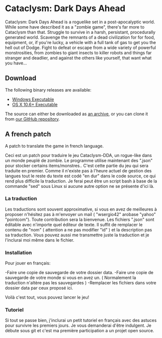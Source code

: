 # Cataclysm: Dark Days Ahead

Cataclysm: Dark Days Ahead is a roguelike set in a post-apocalyptic world. While some have described it as a "zombie game", there's far more to Cataclysm than that. Struggle to survive in a harsh, persistant, procedurally generated world. Scavenge the remnants of a dead civilization for for food, equipment, or, if you're lucky, a vehicle with a full tank of gas to get you the hell out of Dodge. Fight to defeat or escape from a wide variety of powerful monstrosities, from zombies to giant insects to killer robots and things far stranger and deadlier, and against the others like yourself, that want what you have...


## Download

The following binary releases are available:

 * [Windows Executable](http://www.cataclysmdda.com/Downloads/CataDDA0.4.zip)
 * [OS X 10.6+ Executable](http://www.cataclysm.glyphgryph.com/Downloads/CataDDA0.4.tar.gz)

The source can either be downloaded as [an archive](https://github.com/TheDarklingWolf/Cataclysm-DDA/archive/master.zip), or you can clone it from [our GitHub repository](https://github.com/TheDarklingWolf/Cataclysm-DDA/).


## A french patch

A patch to translate the game in french language.

Ceci est un patch pour traduire le jeu Cataclysm-DDA, un rogue-like dans un monde peuplé de zombie. Le programme utilise maintenant des ".json" pour stocker certains items/monstres.. C'est cette partie du jeu qui sera traduite en premier. Comme il n'existe pas à l'heure actuel de gestion des langues tout le reste du texte est codé "en dur" dans le code source, ce qui rend plus difficile la traduction. Je ferai peut être un script bash à base de la commande "sed" sous Linux si aucune autre option ne se présente d'ici là.

### La traduction

Les traductions sont souvent approximative, si vous en avez de meilleures à proposer n'hésitez pas à m'envoyer un mail ( "wsergio42" arobase "yahoo" "pointcom"). Toute contribution sera la bienvenue. Les fichiers ".json" sont éditable avec n'importe quel éditeur de texte. Il suffit de remplacer le contenu de "nom" ( attention a ne pas modifier "id" ) et la description pas sa traduction. Vous pouvez aussi me transmettre juste la traduction et je l'inclurai moi même dans le fichier.

### Installation

Pour jouer en français:

-Faire une copie de sauvegarde de votre dossier data.
-Faire une copie de sauvegarde de votre monde si vous en avez un. ( Normalement la traduction n'altère pas les sauvegardes )
-Remplacer les fichiers dans votre dossier data par ceux proposé ici. 

Voilà c'est tout, vous pouvez lancer le jeu!


### Tutoriel

Si tout se passe bien, j'inclurai un petit tutoriel en français avec des astuces pour survivre les premiers jours.
Je vous demanderai d'être indulgent. Je débute sous git et c'est ma première participation a un projet open source.

